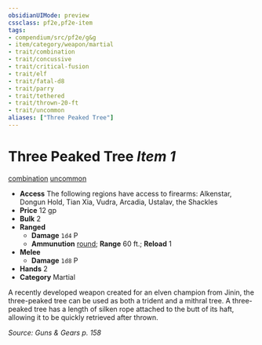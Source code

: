 ```yaml
---
obsidianUIMode: preview
cssclass: pf2e,pf2e-item
tags:
- compendium/src/pf2e/g&g
- item/category/weapon/martial
- trait/combination
- trait/concussive
- trait/critical-fusion
- trait/elf
- trait/fatal-d8
- trait/parry
- trait/tethered
- trait/thrown-20-ft
- trait/uncommon
aliases: ["Three Peaked Tree"]
---
```

# Three Peaked Tree *Item 1*  
[combination](../../../rules/traits/combination-g-g.md)  [uncommon](../../../rules/traits/uncommon.md)  

- **Access** The following regions have access to firearms: Alkenstar, Dongun Hold, Tian Xia, Vudra, Arcadia, Ustalav, the Shackles
- **Price** 12 gp
- **Bulk** 2
- **Ranged**  
  - **Damage** `1d4` P
  - **Ammunution** [round](round-10-g-g.md); **Range** 60 ft.; **Reload** 1
- **Melee**  
  - **Damage** `1d8` P
- **Hands** 2
- **Category** Martial

A recently developed weapon created for an elven champion from Jinin, the three-peaked tree can be used as both a trident and a mithral tree. A three-peaked tree has a length of silken rope attached to the butt of its haft, allowing it to be quickly retrieved after thrown.

*Source: Guns & Gears p. 158*